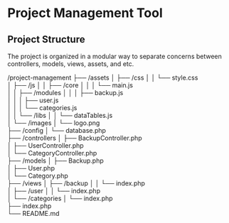 # Project Management Tool

## Project Structure

The project is organized in a modular way to separate concerns between controllers, models, views, assets, and etc.

/project-management
├── /assets
│   ├── /css
│   │   └── style.css                     
│   ├── /js
│   │   ├── /core
│   │   │   └── main.js                   
│   │   ├── /modules
│   │   │   ├── backup.js                 
│   │   │   ├── user.js                   
│   │   │   └── categories.js             
│   │   └── /libs
│   │       └── dataTables.js             
│   └── /images
│       └── logo.png                      
├── /config
│   └── database.php                      
├── /controllers
│   ├── BackupController.php              
│   ├── UserController.php                
│   └── CategoryController.php            
├── /models
│   ├── Backup.php                        
│   ├── User.php                          
│   └── Category.php                      
├── /views
│   ├── /backup
│   │   └── index.php                     
│   ├── /user
│   │   └── index.php                     
│   └── /categories
│       └── index.php                     
├── index.php             
└── README.md                             
